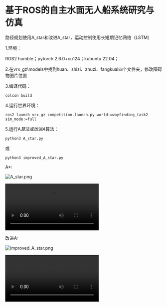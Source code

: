 # **基于ROS的自主水面无人船系统研究与仿真**

路径规划使用A_star和改进A_star，运动控制使用长短期记忆网络（LSTM）

1.环境：

ROS2 humble；pytorch 2.6.0+cu124；kubuntu 22.04；

2.在vrx_gz\models中找到huan、shizi、zhuzi、fangkuai四个文件夹，修改障碍物图片位置

3.编译代码：

```colcon build```

4.运行世界环境：

```ros2 launch vrx_gz competition.launch.py world:=wayfinding_task2 sim_mode:=full```

5.运行A*算法或改进A*算法：

```python3 A_star.py```

或

```python3 improved_A_star.py  ```

A*:

![A_star.png](./vrx/images/A_star.png)

![A_star.mp4](./vrx/images/A_star.mp4)

改进A:

![improved_A_star.png](./vrx/images/improved_A_star.png)

![improved_A_star.mp4](./vrx/images/improved_A_star.mp4) 
